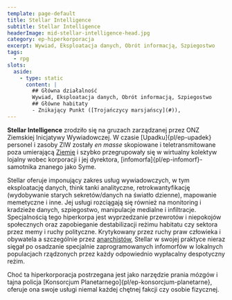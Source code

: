 ```yaml
---
template: page-default
title: Stellar Intelligence
subtitle: Stellar Intelligence
headerImage: mid-stellar-intelligence-head.jpg
category: ep-hiperkorporacja
excerpt: Wywiad, Eksploatacja danych, Obrót informacją, Szpiegostwo
tags:
  - rpg
slots:
  aside:
    - type: static
      content: |
        ## Główna działalność
        Wywiad, Eksploatacja danych, Obrót informacją, Szpiegostwo
        ## Główne habitaty
        - Znikający Punkt ([Trojańczycy marsjańscy](#)), 
---
```

**Stellar Intelligence** zrodziło się na gruzach zarządzanej przez ONZ Ziemskiej Inicjatywy Wywiadowczej. W czasie [Upadku]{pl/ep-upadek} personel i zasoby ZIW zostały _en masse_ skopiowane i teletransmitowane poza umierającą [Ziemię](#) i szybko przegrupowały się w wirtualny kolektyw lojalny wobec korporacji i jej dyrektora, [infomorfa]{pl/ep-infomorf}-samotnika znanego jako Syme.

Stellar oferuje imponujący zakres usług wywiadowczych, w tym eksploatację danych, think tanki analityczne, retrokwantyfikację (wydobywanie starych sekretów/danych na światło dzienne), mapowanie memetyczne i inne. Jej usługi rozciągają się również na monitoring i kradzieże danych, szpiegostwo, manipulacje medialne i infiltracje. Specjalnością tego hiperkorpa jest wyprzedzanie przewrotów i niepokojów społecznych oraz zapobieganie destabilizacji reżimu habitatu czy sektora przez memy i ruchy polityczne. Krytykowany przez ruchy praw człowieka i obywatela a szczególnie przez [anarchistów](Anarchi%C5%9Bci "Odrzucają hierarchiczną władzę, przenoszą kompetencje na jednostkę i promują działania kolektywne."), Stellar w swojej praktyce nieraz sięgał po osadzanie specjalnie zaprogramowanych infomorfów w lokalnych populacjach rządzonych przez każdy odpowiednio wypłacalny despotyczny reżim.

Choć ta hiperkorporacja postrzegana jest jako narzędzie prania mózgów i tajna policja [Konsorcjum Planetarnego]{pl/ep-konsorcjum-planetarne}, oferuje ona swoje usługi niemal każdej chętnej fakcji czy osobie fizycznej.
